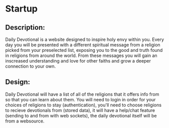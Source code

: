 # Startup
## Description:
Daily Devotional is a website designed to inspire holy envy within you. Every day you will be presented with a different spiritual message from a religion picked from your preselected list, exposing you to the good and truth found in religions from around the world. From these messages you will gain an inscreased understanding and love for other faiths and grow a deeper connection to your own.

## Design:
Daily Devotional will have a list of all of the religions that it offers info from so that you can learn about them. You will need to login in order for your choices of religions to stay (authentication), you'll need to choose religions to recieve devotionals from (stored data), it will have a help/chat feature (sending to and from with web sockets), the daily devotional itself will be from a websource.
